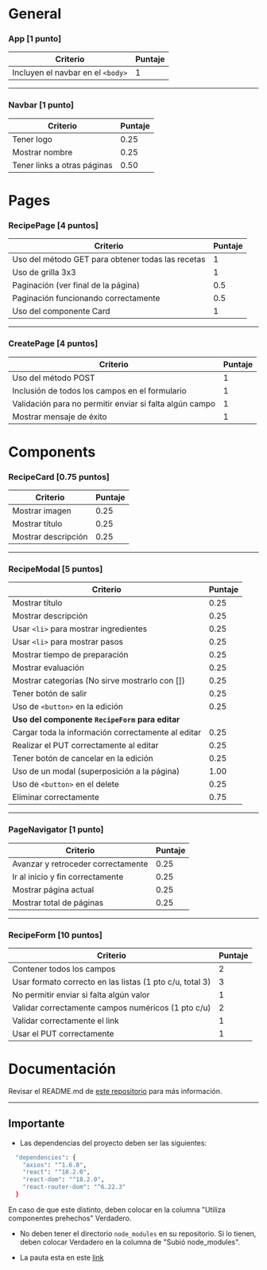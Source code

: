 # General
### App [1 punto]
| **Criterio**                           | **Puntaje** |
|----------------------------------------|-------------|
| Incluyen el navbar en el `<body>`      | 1           |

---

### Navbar [1 punto]  
| **Criterio**                           | **Puntaje** |
|----------------------------------------|-------------|
| Tener logo                             | 0.25        |
| Mostrar nombre                         | 0.25        |
| Tener links a otras páginas            | 0.50        |




# Pages
### RecipePage [4 puntos]
| **Criterio**                                      | **Puntaje** |
|---------------------------------------------------|-------------|
| Uso del método GET para obtener todas las recetas | 1           |
| Uso de grilla 3x3                                 | 1           |
| Paginación (ver final de la página)               | 0.5         |
| Paginación funcionando correctamente              | 0.5         |
| Uso del componente Card                           | 1           |

---
### CreatePage [4 puntos]
| **Criterio**                                            | **Puntaje** |
|---------------------------------------------------------|-------------|
| Uso del método POST                                     | 1           |
| Inclusión de todos los campos en el formulario          | 1           |
| Validación para no permitir enviar si falta algún campo | 1           |
| Mostrar mensaje de éxito                                | 1           |





# Components
### RecipeCard [0.75 puntos]  
| **Criterio**                           | **Puntaje** |
|----------------------------------------|-------------|
| Mostrar imagen                         | 0.25        |
| Mostrar título                         | 0.25        |
| Mostrar descripción                    | 0.25        |

---

### RecipeModal [5 puntos]  
| **Criterio**                                                        | **Puntaje** |
|---------------------------------------------------------------------|-------------|
| Mostrar título                                                      | 0.25        |
| Mostrar descripción                                                 | 0.25        |
| Usar `<li>` para mostrar ingredientes                               | 0.25        |
| Usar `<li>` para mostrar pasos                                      | 0.25        |
| Mostrar tiempo de preparación                                       | 0.25        |
| Mostrar evaluación                                                  | 0.25        |
| Mostrar categorías (No sirve mostrarlo con [])                      | 0.25        |
| Tener botón de salir                                                | 0.25        |
| Uso de `<button>` en la edición                                     | 0.25        |
| **Uso del componente `RecipeForm` para editar**                     |             |
| Cargar toda la información correctamente al editar                  | 0.25        |
| Realizar el PUT correctamente al editar                             | 0.25        |
| Tener botón de cancelar en la edición                               | 0.25        |
| Uso de un modal (superposición a la página)                         | 1.00        |
| Uso de `<button>` en el delete                                      | 0.25        |
| Eliminar correctamente                                              | 0.75        |

---

### PageNavigator [1 punto]  
| **Criterio**                            | **Puntaje** |
|-----------------------------------------|-------------|
| Avanzar y retroceder correctamente      | 0.25        |
| Ir al inicio y fin correctamente        | 0.25        |
| Mostrar página actual                   | 0.25        |
| Mostrar total de páginas                | 0.25        |

---

### RecipeForm [10 puntos]  
| **Criterio**                                            | **Puntaje** |
|---------------------------------------------------------|-------------|
| Contener todos los campos                               | 2           |
| Usar formato correcto en las listas (1 pto c/u, total 3)| 3           |
| No permitir enviar si falta algún valor                 | 1           |
| Validar correctamente campos numéricos (1 pto c/u)      | 2           |
| Validar correctamente el link                           | 1           |
| Usar el PUT correctamente                               | 1           |





# Documentación
Revisar el README.md de [este repositorio](https://github.com/IIC2513/T2-24-1) para más información.


---
## Importante
- Las dependencias del proyecto deben ser las siguientes:
```bash
  "dependencies": {
    "axios": "^1.6.8",
    "react": "^18.2.0",
    "react-dom": "^18.2.0",
    "react-router-dom": "^6.22.3"
  }
```
En caso de que este distinto, deben colocar en la columna "Utiliza componentes prehechos" Verdadero.

- No deben tener el directorio `node_modules` en su repositorio. Si lo tienen, deben colocar Verdadero en la columna de "Subió node_modules".

- La pauta esta en este [link](https://github.com/IIC2513/T2-24-2-Frontend)

